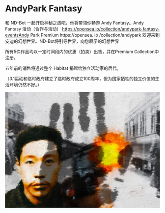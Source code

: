 # AndyPark Fantasy

和 ND-Bot 一起开启神秘之旅吧，他将带领你畅游 Andy Fantasy。Andy Fantasy 活动（合作与活动） https://opensea.io/collection/andypark-fantasy-eventsAndy Park Premium https://opensea. io /collection/andypark 欢迎来到安迪的幻想世界。ND-Bot将引导世界，向您展示的幻想世界

所有5件作品均以一定时间段内的优惠（拍卖）出售，并在Premium Collection中注册。

五年前的销售将通过整个 Habitat 捐赠给独立活动家的后代。

（3.1运动和临时政府建立了临时政府成立100周年，但为国家牺牲的独立价值的生活环境仍然不好。）

![3c0edf_81a97bbce6624344adba08a735ba5fbb_mv2](3c0edf_81a97bbce6624344adba08a735ba5fbb_mv2.webp)
